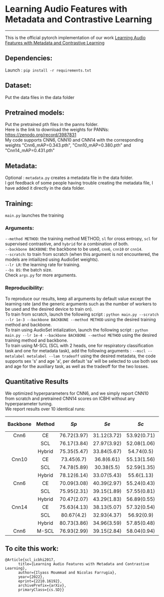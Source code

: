 # Learning Audio Features with Metadata and Contrastive Learning
-----
This is the official pytorch implementation of our work [Learning Audio Features with Metadata and Contrastive Learning](https://arxiv.org/abs/2210.16192)

## Dependencies:
Launch : ```pip install -r requirements.txt```

## Dataset:
Put the data files in the data folder

## Pretrained models:
Put the pretrained pth files in the panns folder. \
Here is the link to download the weights for PANNs: https://zenodo.org/record/3987831 \
My code supports CNN6, CNN10 and CNN14 with the corresponding weights "Cnn6_mAP=0.343.pth", "Cnn10_mAP=0.380.pth" and "Cnn14_mAP=0.431.pth"

## Metadata:
Optional : ```metadata.py``` creates a metadata file in the data folder. \
I got feedback of some people having trouble creating the metadata file, I have added it directly in the data folder.

## Training:
```main.py``` launches the training
### Arguments:
```--method METHOD```: the training method METHOD, ``sl`` for cross entropy, ``scl`` for supervised contrastive, and ``hybrid`` for a combination of both. \
```--backbone BACKBONE```: the backbone to be used, ``cnn6``, ``cnn10`` or ``cnn14``. \
```--scratch```: to train from scratch (when this argument is not encountered, the models are intiailized using AudioSet weights). \
```--lr LR```: the learning rate for training. \
```--bs BS```: the batch size. \
Check ```args.py``` for more arguments.
### Reproducibility:
To reproduce our results, keep all arguments by default value except the learning rate (and the generic arguments such as the number of workers to be used and the desired device to train on). \
To train from scratch, launch the following script : ```python main.py --scratch --lr 1e-3 --backbone BACKBONE --method METHOD``` using the desired training method and backbone. \
To train using AudioSet intialization, launch the following script : ```python main.py --lr 1e-4 --backbone BACKBONE --method METHOD``` using the desired training method and backbone. \
To train using M-SCL (SCL with 2 heads, one for respiratory classification task and one for metadata task), add the following arguments : ```--mscl --metalabel metalabel --lam tradeoff``` using the desired metadata, the code supports sex 's' and age 'a', per default 'sa' will be selected to use both sex and age for the auxiliary task, as well as the tradeoff for the two losses.

## Quantitative Results
We optimized hyperparameters for CNN6, and we simply report CNN10 from scratch and pretrained CNN14 scores on ICBHI without any hyperparameter tuning. \
We report results over 10 identical runs:

| Backbone | Method |     _Sp_    |     _Se_    |     _Sc_    | # of Params | Ext. Dataset |
|:--------:|:------:|:-----------:|:-----------:|:-----------:|:-----------:|:------------:|
|   Cnn6   |   CE   | 76.72(3.97) | 31.12(3.72) | 53.92(0.71) |     4.3     |       -      |
|          |   SCL  | 76.17(3.84) | 27.97(3.92) | 52.08(1.06) |             |              |
|          | Hybrid | 75.35(5.47) | 33.84(5.67) |  54.74(0.5) |             |              |
|   Cnn10  |   CE   |  73.45(6.7) |  36.8(6.61) | 55.13(1.56) |     4.8     |       -      |
|          |   SCL  | 74.78(5.89) |  30.38(5.5) | 52.59(1.35) |             |              |
|          | Hybrid | 78.12(6.14) | 33.07(5.43) |  55.6(1.13) |             |              |
|   Cnn6   |   CE   | 70.09(3.08) | 40.39(2.97) | 55.24(0.43) |     4.3     |   AudioSet   |
|          |   SCL  | 75.95(2.31) | 39.15(1.89) | 57.55(0.81) |             |              |
|          | Hybrid | 70.47(2.07) | 43.29(1.83) | 56.89(0.55) |             |              |
|   Cnn14  |   CE   | 75.63(4.13) | 38.13(5.07) | 57.32(0.54) |     75.4    |   AudioSet   |
|          |   SCL  |  80.67(4.2) | 32.93(4.37) |  56.92(0.9) |             |              |
|          | Hybrid | 80.73(3.86) | 34.96(3.59) | 57.85(0.48) |             |              |
|   Cnn6   |  M-SCL | 76.93(2.99) | 39.15(2.84) | 58.04(0.94) |     4.3     |   AudioSet   |

## To cite this work:
```
@Article{scl_icbhi2017,
      title={Learning Audio Features with Metadata and Contrastive Learning}, 
      author={Ilyass Moummad and Nicolas Farrugia},
      year={2022},
      eprint={2210.16192},
      archivePrefix={arXiv},
      primaryClass={cs.SD}}
```
